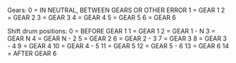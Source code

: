 Gears:
  0 = IN NEUTRAL, BETWEEN GEARS OR OTHER ERROR
  1 = GEAR 1
  2 = GEAR 2
  3 = GEAR 3
  4 = GEAR 4
  5 = GEAR 5
  6 = GEAR 6
  
Shift drum positions:
  0 = BEFORE GEAR 1
  1 = GEAR 1
  2 = GEAR 1 - N
  3 = GEAR N
  4 = GEAR N - 2
  5 = GEAR 2
  6 = GEAR 2 - 3
  7 = GEAR 3
  8 = GEAR 3 - 4
  9 = GEAR 4
  10 = GEAR 4 - 5
  11 = GEAR 5
  12 = GEAR 5 - 6
  13 = GEAR 6
  14 = AFTER GEAR 6
